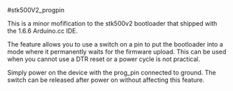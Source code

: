 #stk500V2_progpin

This is a minor mofification to the stk500v2 bootloader that shipped with the 1.6.6 Arduino.cc IDE.

The feature allows you to use a switch on a pin to put the bootloader into a mode where it permanently waits 
for the firmware upload.  This can be used when you cannot use a DTR reset or a power cycle is not practical.

Simply power on the device with the prog_pin connected to ground.  The switch can be released after power on without affecting this feature.

